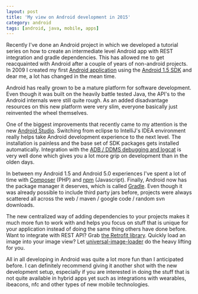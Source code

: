 ```yaml
---
layout: post
title: 'My view on Android development in 2015'
category: android
tags: [android, java, mobile, apps]
---
```


Recently I've done an Android project in which we developed a tutorial series on how to create an intermediate level Android app with REST integration and gradle dependencies. This has allowed me to get reacquainted with Android after a couple of years of non-android projects. In 2009 I created my first [Android application](http://www.niftysystems.nl/xbox-live-stats-widget) using the [Android 1.5 SDK](http://developer.android.com/about/versions/android-1.5.html) and dear me, a lot has changed in the mean time.

Android has really grown to be a mature platform for software development. Even though it was built on the heavily battle tested Java, the API's to the Android internals were still quite rough. As an added disadvantage resources on this new platform were very slim, everyone basically just reinvented the wheel themselves.

One of the biggest improvements that recently came to my attention is the new [Android Studio](http://developer.android.com/tools/studio/index.html). Switching from eclipse to IntelliJ's IDEA environment really helps take Android development experience to the next level. The installation is painless and the base set of SDK packages gets installed automatically. Integration with the [ADB / DDMS debugging and logcat](http://developer.android.com/tools/debugging/index.html) is very well done which gives you a lot more grip on development than in the olden days.

In between my Android 1.5 and Android 5.0 experiences I've spent a lot of time with [Composer](https://getcomposer.org/) (PHP) and [npm](https://www.npmjs.com) (Javascript). Finally, Android now has the package manager it deserves, which is called [Gradle](https://gradle.org/gradle-the-new-android-build-system/). Even though it was already possible to include third party jars before, projects were always scattered all across the web / maven / google code / random svn downloads.

The new centralized way of adding dependencies to your projects makes it much more fun to work with and helps you focus on stuff that is unique for your application instead of doing the same thing others have done before. Want to integrate with REST API? Grab [the Retrofit library](https://github.com/square/retrofit). Quickly load an image into your image view? Let [universal-image-loader](https://github.com/nostra13/Android-Universal-Image-Loader) do the heavy lifting for you.

All in all developing in Android was quite a lot more fun than I anticipated before. I can definitely recommend giving it another shot with the new development setup, especially if you are interested in doing the stuff that is not quite available in hybrid apps yet such as integrations with wearables, ibeacons, nfc and other types of new mobile technologies.
